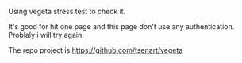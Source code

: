 Using vegeta stress test to check it.

It's good for hit one page and this page don't use any authentication.
Problaly i will try again.

The repo project is https://github.com/tsenart/vegeta

